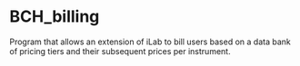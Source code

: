 # BCH_billing
Program that allows an extension of iLab to bill users based on a data bank of pricing tiers and their subsequent prices per instrument.
